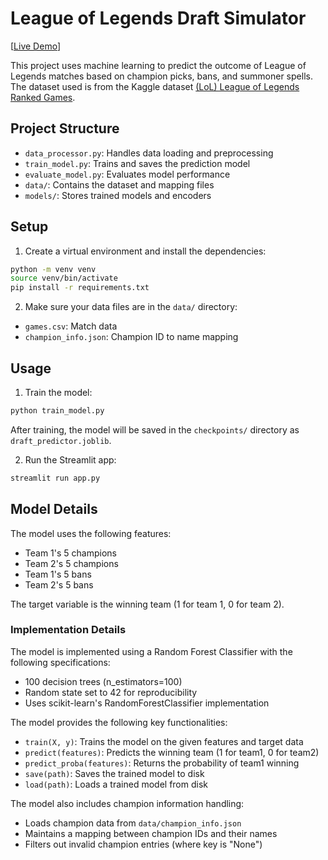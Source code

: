 # League of Legends Draft Simulator

[[Live Demo](https://lol-draft-simulator.streamlit.app/)]

This project uses machine learning to predict the outcome of League of Legends matches based on champion picks, bans, and summoner spells. The dataset used is from the Kaggle dataset [(LoL) League of Legends Ranked Games](https://www.kaggle.com/datasets/datasnaek/league-of-legends).

## Project Structure

- `data_processor.py`: Handles data loading and preprocessing
- `train_model.py`: Trains and saves the prediction model
- `evaluate_model.py`: Evaluates model performance
- `data/`: Contains the dataset and mapping files
- `models/`: Stores trained models and encoders

## Setup

1. Create a virtual environment and install the dependencies:
```bash
python -m venv venv
source venv/bin/activate
pip install -r requirements.txt
```

2. Make sure your data files are in the `data/` directory:
- `games.csv`: Match data
- `champion_info.json`: Champion ID to name mapping

## Usage

1. Train the model:
```bash
python train_model.py
```

After training, the model will be saved in the `checkpoints/` directory as `draft_predictor.joblib`.

2. Run the Streamlit app:
```bash
streamlit run app.py
```

## Model Details

The model uses the following features:
- Team 1's 5 champions
- Team 2's 5 champions
- Team 1's 5 bans
- Team 2's 5 bans

The target variable is the winning team (1 for team 1, 0 for team 2).

### Implementation Details

The model is implemented using a Random Forest Classifier with the following specifications:
- 100 decision trees (n_estimators=100)
- Random state set to 42 for reproducibility
- Uses scikit-learn's RandomForestClassifier implementation

The model provides the following key functionalities:
- `train(X, y)`: Trains the model on the given features and target data
- `predict(features)`: Predicts the winning team (1 for team1, 0 for team2)
- `predict_proba(features)`: Returns the probability of team1 winning
- `save(path)`: Saves the trained model to disk
- `load(path)`: Loads a trained model from disk

The model also includes champion information handling:
- Loads champion data from `data/champion_info.json`
- Maintains a mapping between champion IDs and their names
- Filters out invalid champion entries (where key is "None")


